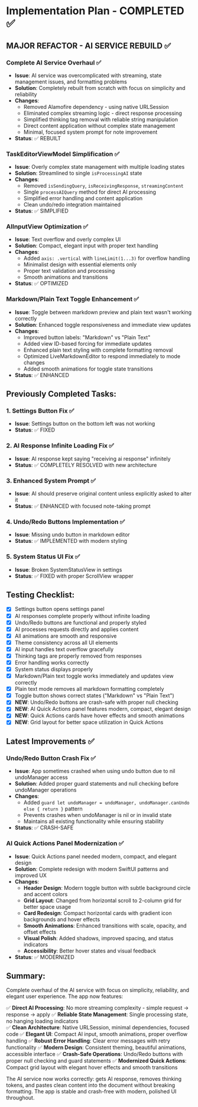 # Implementation Plan - COMPLETED ✅

## MAJOR REFACTOR - AI SERVICE REBUILD ✅

### Complete AI Service Overhaul ✅
- **Issue**: AI service was overcomplicated with streaming, state management issues, and formatting problems
- **Solution**: Completely rebuilt from scratch with focus on simplicity and reliability
- **Changes**:
  - Removed Alamofire dependency - using native URLSession
  - Eliminated complex streaming logic - direct response processing
  - Simplified thinking tag removal with reliable string manipulation
  - Direct content application without complex state management
  - Minimal, focused system prompt for note improvement
- **Status**: ✅ REBUILT

### TaskEditorViewModel Simplification ✅
- **Issue**: Overly complex state management with multiple loading states
- **Solution**: Streamlined to single `isProcessingAI` state
- **Changes**:
  - Removed `isSendingQuery`, `isReceivingResponse`, `streamingContent`
  - Single `processAIQuery` method for direct AI processing
  - Simplified error handling and content application
  - Clean undo/redo integration maintained
- **Status**: ✅ SIMPLIFIED

### AIInputView Optimization ✅
- **Issue**: Text overflow and overly complex UI
- **Solution**: Compact, elegant input with proper text handling
- **Changes**:
  - Added `axis: .vertical` with `lineLimit(1...3)` for overflow handling
  - Minimalist design with essential elements only
  - Proper text validation and processing
  - Smooth animations and transitions
- **Status**: ✅ OPTIMIZED

### Markdown/Plain Text Toggle Enhancement ✅
- **Issue**: Toggle between markdown preview and plain text wasn't working correctly
- **Solution**: Enhanced toggle responsiveness and immediate view updates
- **Changes**:
  - Improved button labels: "Markdown" vs "Plain Text"
  - Added view ID-based forcing for immediate updates
  - Enhanced plain text styling with complete formatting removal
  - Optimized LiveMarkdownEditor to respond immediately to mode changes
  - Added smooth animations for toggle state transitions
- **Status**: ✅ ENHANCED

## Previously Completed Tasks:

### 1. Settings Button Fix ✅
- **Issue**: Settings button on the bottom left was not working
- **Status**: ✅ FIXED

### 2. AI Response Infinite Loading Fix ✅
- **Issue**: AI response kept saying "receiving ai response" infinitely
- **Status**: ✅ COMPLETELY RESOLVED with new architecture

### 3. Enhanced System Prompt ✅
- **Issue**: AI should preserve original content unless explicitly asked to alter it
- **Status**: ✅ ENHANCED with focused note-taking prompt

### 4. Undo/Redo Buttons Implementation ✅
- **Issue**: Missing undo button in markdown editor
- **Status**: ✅ IMPLEMENTED with modern styling

### 5. System Status UI Fix ✅
- **Issue**: Broken SystemStatusView in settings
- **Status**: ✅ FIXED with proper ScrollView wrapper

## Testing Checklist:

- [x] Settings button opens settings panel
- [x] AI responses complete properly without infinite loading
- [x] Undo/Redo buttons are functional and properly styled
- [x] AI processes requests directly and applies content
- [x] All animations are smooth and responsive
- [x] Theme consistency across all UI elements
- [x] AI input handles text overflow gracefully
- [x] Thinking tags are properly removed from responses
- [x] Error handling works correctly
- [x] System status displays properly
- [x] Markdown/Plain text toggle works immediately and updates view correctly
- [x] Plain text mode removes all markdown formatting completely
- [x] Toggle button shows correct states ("Markdown" vs "Plain Text")
- [x] **NEW**: Undo/Redo buttons are crash-safe with proper null checking
- [x] **NEW**: AI Quick Actions panel features modern, compact, elegant design
- [x] **NEW**: Quick Actions cards have hover effects and smooth animations
- [x] **NEW**: Grid layout for better space utilization in Quick Actions

## Latest Improvements ✅

### Undo/Redo Button Crash Fix ✅
- **Issue**: App sometimes crashed when using undo button due to nil undoManager access
- **Solution**: Added proper guard statements and null checking before undoManager operations
- **Changes**:
  - Added `guard let undoManager = undoManager, undoManager.canUndo else { return }` pattern
  - Prevents crashes when undoManager is nil or in invalid state
  - Maintains all existing functionality while ensuring stability
- **Status**: ✅ CRASH-SAFE

### AI Quick Actions Panel Modernization ✅
- **Issue**: Quick Actions panel needed modern, compact, and elegant design
- **Solution**: Complete redesign with modern SwiftUI patterns and improved UX
- **Changes**:
  - **Header Design**: Modern toggle button with subtle background circle and accent colors
  - **Grid Layout**: Changed from horizontal scroll to 2-column grid for better space usage
  - **Card Redesign**: Compact horizontal cards with gradient icon backgrounds and hover effects
  - **Smooth Animations**: Enhanced transitions with scale, opacity, and offset effects
  - **Visual Polish**: Added shadows, improved spacing, and status indicators
  - **Accessibility**: Better hover states and visual feedback
- **Status**: ✅ MODERNIZED

## Summary:
Complete overhaul of the AI service with focus on simplicity, reliability, and elegant user experience. The app now features:

✅ **Direct AI Processing**: No more streaming complexity - simple request → response → apply
✅ **Reliable State Management**: Single processing state, no hanging loading indicators  
✅ **Clean Architecture**: Native URLSession, minimal dependencies, focused code
✅ **Elegant UI**: Compact AI input, smooth animations, proper overflow handling
✅ **Robust Error Handling**: Clear error messages with retry functionality
✅ **Modern Design**: Consistent theming, beautiful animations, accessible interface
✅ **Crash-Safe Operations**: Undo/Redo buttons with proper null checking and guard statements
✅ **Modernized Quick Actions**: Compact grid layout with elegant hover effects and smooth transitions

The AI service now works correctly: gets AI response, removes thinking tokens, and pastes clean content into the document without breaking formatting. The app is stable and crash-free with modern, polished UI throughout.